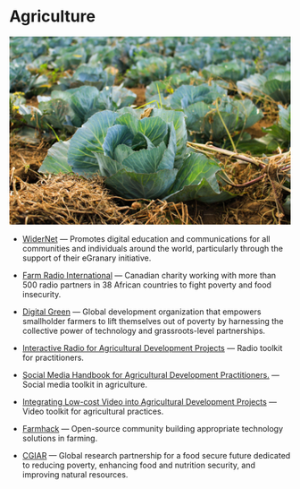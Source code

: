 # Agriculture

![agriculture](../../images/agriculture.jpg)

- [WiderNet](http://widernet.org) — Promotes digital education and communications for all communities and individuals around the world, particularly through the support of their eGranary initiative.

- [Farm Radio International](http://www.farmradio.org) — Canadian charity working with more than 500 radio partners in 38 African countries to fight poverty and food insecurity.

- [Digital Green](https://www.digitalgreen.org) — Global development organization that empowers smallholder farmers to lift themselves out of poverty by harnessing the collective power of technology and grassroots-level partnerships.

- [Interactive Radio for Agricultural Development Projects](http://ictforag.org/toolkits/radio) — Radio toolkit for practitioners.

- [Social Media Handbook for Agricultural Development Practitioners.](http://ictforag.org/toolkits/social) — Social media toolkit in agriculture.

- [Integrating Low-cost Video into Agricultural Development Projects](http://ictforag.org/toolkits/video) — Video toolkit for agricultural practices.

- [Farmhack](http://farmhack.net) — Open-source community building appropriate technology solutions in farming.

- [CGIAR](https://www.cgiar.org) — Global research partnership for a food secure future dedicated to reducing poverty, enhancing food and nutrition security, and improving natural resources.
